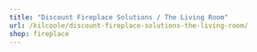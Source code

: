 ```yaml
---
title: "Discount Fireplace Solutions / The Living Room"
url: /kilcoole/discount-fireplace-solutions-the-living-room/
shop: fireplace
---
```

